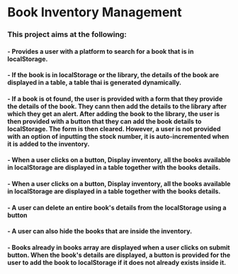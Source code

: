 # Book Inventory Management

### This project aims at the following:

#### - Provides a user with a platform to search for a book that is in localStorage.

#### - If the book is in localStorage or the library, the details of the book are displayed in a table, a table thai is generated dynamically.

#### - If a book is ot found, the user is provided with a form that they provide the details of the book. They cann then add the details to the library after which they get an alert. After adding the book to the library, the user is then provided with a button that they can add the book details to localStorage. The form is then cleared. However, a user is not provided with an option of inputting the stock number, it is auto-incremented when it is added to the inventory.

#### - When a user clicks on a button, Display inventory, all the books available in localStorage  are displayed in a table together with the books details.

#### - When a user clicks on a button, Display inventory, all the books available in localStorage  are displayed in a table together with the books details.

#### - A user can delete an entire book's details from the localStorage using a button

#### - A user can also hide the books that are inside the inventory.

#### - Books already in books array are displayed when a user clicks on submit button. When the book's details are displayed, a button is provided for the user to add the book to localStorage if it does not already exists inside it.
